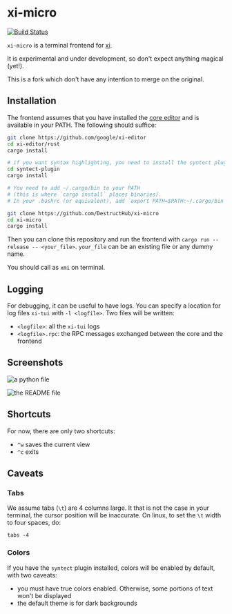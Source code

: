 # xi-micro

[![Build Status](https://travis-ci.org/DestructHub/xi-micro.svg?branch=master)](https://travis-ci.org/DestructHub/xi-micro)

`xi-micro` is a terminal frontend for [xi](https://github.com/google/xi-editor/).

It is experimental and under development, so don't expect anything magical (yet!).

This is a fork which don't have any intention to merge on the original.

## Installation

The frontend assumes that you have installed the
[core editor](https://github.com/google/xi-editor)
and is available in your PATH. The following should suffice:

```bash
git clone https://github.com/google/xi-editor
cd xi-editor/rust
cargo install

# if you want syntax highlighting, you need to install the syntect plugin:
cd syntect-plugin
cargo install

# You need to add ~/.cargo/bin to your PATH
# (this is where `cargo install` places binaries).
# In your .bashrc (or equivalent), add `export PATH=$PATH:~/.cargo/bin`

git clone https://github.com/DestructHub/xi-micro
cd xi-micro
cargo install
```

Then you can clone this repository and run the frontend with
`cargo run --release -- <your_file>`.
`your_file` can be an existing file or any dummy name.


You should call as `xmi` on terminal.

## Logging

For debugging, it can be useful to have logs.
You can specify a location for log files `xi-tui` with `-l <logfile>`.
Two files will be written:

- `<logfile>`: all the `xi-tui` logs
- `<logfile>.rpc`: the RPC messages exchanged between the core and the frontend

## Screenshots

![a python file](.github/python.png)

![the README file](.github/README.png)

## Shortcuts

For now, there are only two shortcuts:

- `^w` saves the current view
- `^c` exits

## Caveats

### Tabs

We assume tabs (`\t`) are 4 columns large. It that is not the case in your
terminal, the cursor position will be inaccurate. On linux, to set the `\t`
width to four spaces, do:

```
tabs -4
```

### Colors

If you have the `syntect` plugin installed, colors will be enabled by default, with two caveats:

- you must have true colors enabled. Otherwise, some portions of text won't be displayed
- the default theme is for dark backgrounds
